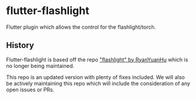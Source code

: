 # flutter-flashlight

Flutter plugin which allows the control for the flashlight/torch.

## History

Flutter-flashlight is based off the repo ["flashlight" by RyanYuanHu](https://github.com/RyanYuanHu/flashlight) which
is no longer being maintained.

This repo is an updated version with plenty of fixes included. We will also be actively maintaining this repo which will include the consideration of any open issues or PRs.
